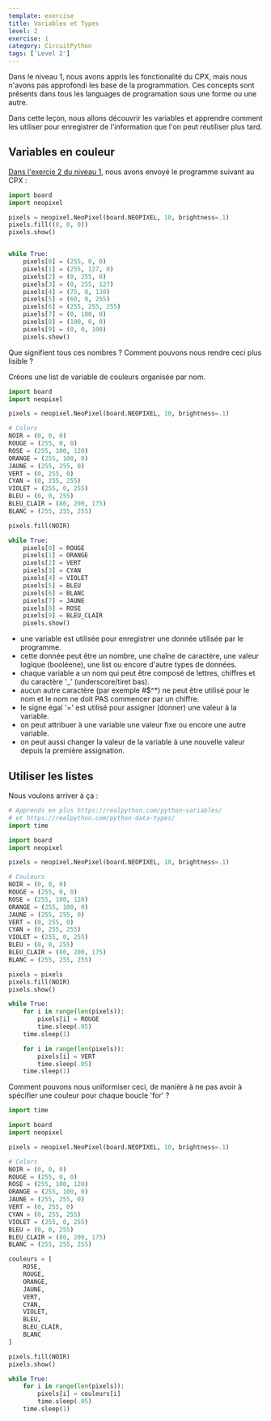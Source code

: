 ```yaml
---
template: exercise
title: Variables et Types
level: 2
exercise: 1
category: CircuitPython
tags: ['Level 2']
---
```


Dans le niveau 1, nous avons appris les fonctionalité du CPX, mais nous n'avons pas approfondi les base de la programmation. Ces concepts sont présents dans tous les languages de programation sous une forme ou une autre.

Dans cette leçon, nous allons découvrir les variables et apprendre comment les utiliser pour enregistrer de l'information que l'on peut réutiliser plus tard.

## Variables en couleur

[Dans l'exercie 2 du niveau 1](../../level-1/L1-E2), nous avons envoyé le programme suivant au CPX :

```python
import board
import neopixel

pixels = neopixel.NeoPixel(board.NEOPIXEL, 10, brightness=.1)
pixels.fill((0, 0, 0))
pixels.show()


while True:
    pixels[0] = (255, 0, 0)
    pixels[1] = (255, 127, 0)
    pixels[2] = (0, 255, 0)
    pixels[3] = (0, 255, 127)
    pixels[4] = (75, 0, 130)
    pixels[5] = (60, 0, 255)
    pixels[6] = (255, 255, 255)
    pixels[7] = (0, 100, 0)
    pixels[8] = (100, 0, 0)
    pixels[9] = (0, 0, 100)
    pixels.show()
```

Que signifient tous ces nombres ? Comment pouvons nous rendre ceci plus lisible ?

Créons une list de variable de couleurs organisée par nom.

```python
import board
import neopixel

pixels = neopixel.NeoPixel(board.NEOPIXEL, 10, brightness=.1)

# Colors
NOIR = (0, 0, 0)
ROUGE = (255, 0, 0)
ROSE = (255, 100, 120)
ORANGE = (255, 100, 0)
JAUNE = (255, 255, 0)
VERT = (0, 255, 0)
CYAN = (0, 255, 255)
VIOLET = (255, 0, 255)
BLEU = (0, 0, 255)
BLEU_CLAIR = (80, 200, 175)
BLANC = (255, 255, 255)

pixels.fill(NOIR)

while True:
    pixels[0] = ROUGE
    pixels[1] = ORANGE
    pixels[2] = VERT
    pixels[3] = CYAN
    pixels[4] = VIOLET
    pixels[5] = BLEU
    pixels[6] = BLANC
    pixels[7] = JAUNE
    pixels[8] = ROSE
    pixels[9] = BLEU_CLAIR
    pixels.show()
```

- une variable est utilisée pour enregistrer une donnée utilisée par le programme.
- cette donnée peut être un nombre, une chaîne de caractère, une valeur logique (booléene), une list ou encore d'autre types de données.
- chaque variable a un nom qui peut être composé de lettres, chiffres et du caractère '\_' (underscore/tiret bas).
- aucun autre caractère (par exemple #$^*) ne peut être utilisé pour le nom et le nom ne doit PAS commencer par un chiffre.
- le signe égal '=' est utilisé pour assigner (donner) une valeur à la variable.
- on peut attribuer à une variable une valeur fixe ou encore une autre variable.
- on peut aussi changer la valeur de la variable à une nouvelle valeur depuis la première assignation.

## Utiliser les listes

Nous voulons arriver à ça :

```python
# Apprends en plus https://realpython.com/python-variables/
# et https://realpython.com/python-data-types/
import time

import board
import neopixel

pixels = neopixel.NeoPixel(board.NEOPIXEL, 10, brightness=.1)

# Couleurs
NOIR = (0, 0, 0)
ROUGE = (255, 0, 0)
ROSE = (255, 100, 120)
ORANGE = (255, 100, 0)
JAUNE = (255, 255, 0)
VERT = (0, 255, 0)
CYAN = (0, 255, 255)
VIOLET = (255, 0, 255)
BLEU = (0, 0, 255)
BLEU_CLAIR = (80, 200, 175)
BLANC = (255, 255, 255)

pixels = pixels
pixels.fill(NOIR)
pixels.show()

while True:
    for i in range(len(pixels)):
        pixels[i] = ROUGE
        time.sleep(.05)
    time.sleep(1)

    for i in range(len(pixels)):
        pixels[i] = VERT
        time.sleep(.05)
    time.sleep(1)
```

Comment pouvons nous uniformiser ceci, de manière à ne pas avoir à spécifier une couleur pour chaque boucle 'for' ?

```python
import time

import board
import neopixel

pixels = neopixel.NeoPixel(board.NEOPIXEL, 10, brightness=.1)

# Colors
NOIR = (0, 0, 0)
ROUGE = (255, 0, 0)
ROSE = (255, 100, 120)
ORANGE = (255, 100, 0)
JAUNE = (255, 255, 0)
VERT = (0, 255, 0)
CYAN = (0, 255, 255)
VIOLET = (255, 0, 255)
BLEU = (0, 0, 255)
BLEU_CLAIR = (80, 200, 175)
BLANC = (255, 255, 255)

couleurs = [
    ROSE,
    ROUGE,
    ORANGE,
    JAUNE,
    VERT,
    CYAN,
    VIOLET,
    BLEU,
    BLEU_CLAIR,
    BLANC
]

pixels.fill(NOIR)
pixels.show()

while True:
    for i in range(len(pixels)):
        pixels[i] = couleurs[i]
        time.sleep(.05)
    time.sleep(1)

```
